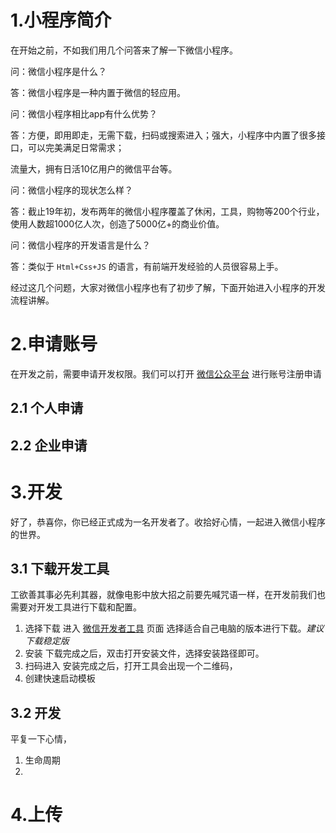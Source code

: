 # 1.小程序简介

在开始之前，不如我们用几个问答来了解一下微信小程序。

问：微信小程序是什么？

答：微信小程序是一种内置于微信的轻应用。

问：微信小程序相比app有什么优势？

答：方便，即用即走，无需下载，扫码或搜索进入；强大，小程序中内置了很多接口，可以完美满足日常需求；

流量大，拥有日活10亿用户的微信平台等。

问：微信小程序的现状怎么样？

答：截止19年初，发布两年的微信小程序覆盖了休闲，工具，购物等200个行业，使用人数超1000亿人次，创造了5000亿+的商业价值。

问：微信小程序的开发语言是什么？

答：类似于  `Html+Css+JS`  的语言，有前端开发经验的人员很容易上手。



经过这几个问题，大家对微信小程序也有了初步了解，下面开始进入小程序的开发流程讲解。

# 2.申请账号

在开发之前，需要申请开发权限。我们可以打开 [微信公众平台](<https://mp.weixin.qq.com/wxopen/waregister?action=step1>) 进行账号注册申请

## 2.1 个人申请


## 2.2 企业申请




# 3.开发

好了，恭喜你，你已经正式成为一名开发者了。收拾好心情，一起进入微信小程序的世界。

## 3.1 下载开发工具

   工欲善其事必先利其器，就像电影中放大招之前要先喊咒语一样，在开发前我们也需要对开发工具进行下载和配置。

   1. 选择下载
   进入 [微信开发者工具](https://developers.weixin.qq.com/miniprogram/dev/devtools/download.html) 页面 选择适合自己电脑的版本进行下载。*建议下载稳定版*
   2. 安装
   下载完成之后，双击打开安装文件，选择安装路径即可。
   3. 扫码进入
   安装完成之后，打开工具会出现一个二维码，
   4. 创建快速启动模板

## 3.2 开发

平复一下心情，
   1. 生命周期
   2. 


# 4.上传